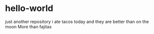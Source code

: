 # hello-world
just another repository
i ate tacos today and they are better than on the moon
More than fajitas
